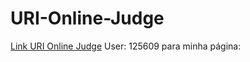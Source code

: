 # URI-Online-Judge
<a href="https://www.urionlinejudge.com.br/judge/en/profile/125609">Link URI Online Judge</a> User: 125609 para minha página: 
